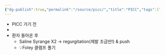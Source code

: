 ```yaml
---
{"dg-publish":true,"permalink":"/source/picc/","title":"PICC","tags":["acting","source"],"created":"2025-08-08T11:11:22.449+09:00","updated":"2025-08-16T14:00:05.428+09:00"}
---
```


- PICC 가기 전 
- 
- 환자 돌아온 후 
	- Saline Syrange X2 → regurgitation(제발 조금만!) & push 
	- 💡Foley 클램프 풀기